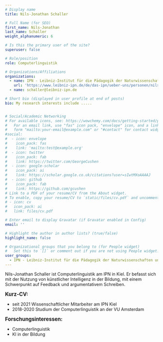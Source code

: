 ```yaml
---
# Display name
title: Nils-Jonathan Schaller

# Full Name (for SEO)
first_name: Nils-Jonathan
last_name: Schaller
weight_alphanumeric: 6

# Is this the primary user of the site?
superuser: false

# Role/position
role: Computerlinguistik

# Organizations/Affiliations
organizations:
  - name: IPN - Leibniz-Institut für die Pädagogik der Naturwissenschaften und Mathematik
    url: 'https://www.leibniz-ipn.de/de/das-ipn/ueber-uns/personen/nils-jonathan-schaller'
  - name: schaller@leibniz-ipn.de

# Short bio (displayed in user profile at end of posts)
bio: My research interests include .....


# Social/Academic Networking
# For available icons, see: https://wowchemy.com/docs/getting-started/page-builder/#icons
#   For an email link, use "fas" icon pack, "envelope" icon, and a link in the
#   form "mailto:your-email@example.com" or "#contact" for contact widget.
#social:
#  - icon: envelope
#    icon_pack: fas
#    link: 'mailto:test@example.org'
#  - icon: twitter
#    icon_pack: fab
#    link: https://twitter.com/GeorgeCushen
#  - icon: google-scholar
#    icon_pack: ai
#    link: https://scholar.google.co.uk/citations?user=sIwtMXoAAAAJ
#  - icon: github
#    icon_pack: fab
#    link: https://github.com/gcushen
# Link to a PDF of your resume/CV from the About widget.
# To enable, copy your resume/CV to `static/files/cv.pdf` and uncomment the lines below.
# - icon: cv
#   icon_pack: ai
#   link: files/cv.pdf

# Enter email to display Gravatar (if Gravatar enabled in Config)
email: ''

# Highlight the author in author lists? (true/false)
highlight_name: false

# Organizational groups that you belong to (for People widget)
#   Set this to `[]` or comment out if you are not using People widget.
user_groups:
  - IPN - Leibniz-Institut für die Pädagogik der Naturwissenschaften und Mathematik
---
```


Nils-Jonathan Schaller ist Computerlinguistik am IPN in Kiel. Er befasst sich mit der Nutzung von künstlicher Intelligenz in der Bildung, mit einem Schwerpunkt auf Feedback und argumentativem Schreiben.<br>

<big>**Kurz-CV:**</big>
- seit 2021 Wissenschaftlicher Mitarbeiter am IPN Kiel
- 2018-2020 Studium der Computerlinguistik an der VU Amsterdam

<big>**Forschungsinteressen:**</big>
- Computerlinguistik
- KI in der Bildung